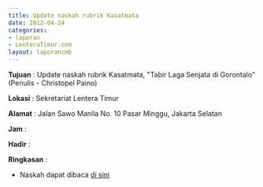 ```yaml
---
title: Update naskah rubrik Kasatmata
date: 2012-04-24
categories:
- laporan
- LenteraTimur.com
layout: laporancmb
---
```



**Tujuan** : Update naskah rubrik Kasatmata, "Tabir Laga Senjata di Gorontalo" (Penulis - Christopel Paino) 

**Lokasi** : Sekretariat Lentera Timur 

**Alamat** : Jalan Sawo Manila No. 10 Pasar Minggu, Jakarta Selatan

**Jam** : 

**Hadir** :  


**Ringkasan** : 
* Naskah dapat dibaca [di sini](http://www.lenteratimur.com/2012/04/tabir-laga-senjata-di-gorontalo/)
